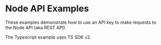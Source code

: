 # Node API Examples
These examples demonstrate how to use an API key to make requests to the Node API (aka REST API).

The Typescript example uses TS SDK v2.
